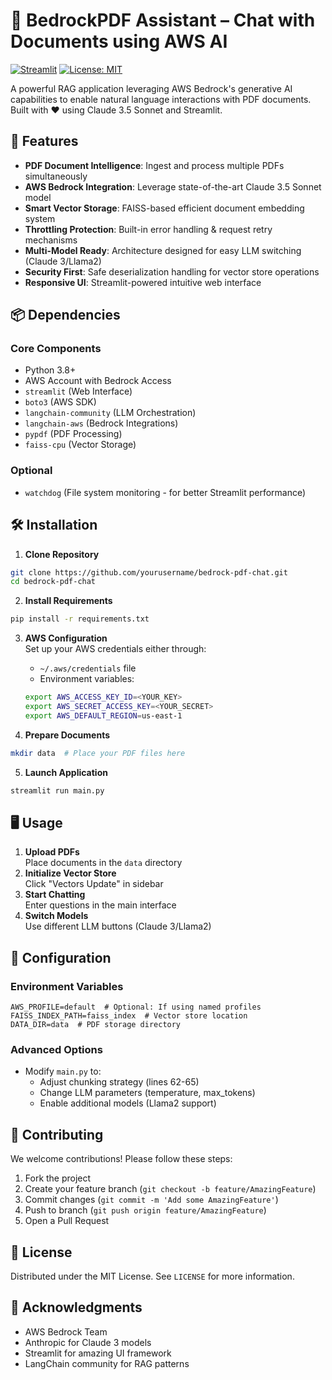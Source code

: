 # 🤖 BedrockPDF Assistant – Chat with Documents using AWS AI

[![Streamlit](https://static.streamlit.io/badges/streamlit_badge_black_white.svg)](https://your-streamlit-app-url.com)
[![License: MIT](https://img.shields.io/badge/License-MIT-yellow.svg)](https://opensource.org/licenses/MIT)

A powerful RAG application leveraging AWS Bedrock's generative AI capabilities to enable natural language interactions with PDF documents. Built with ❤️ using Claude 3.5 Sonnet and Streamlit.


## 🚀 Features

- **PDF Document Intelligence**: Ingest and process multiple PDFs simultaneously
- **AWS Bedrock Integration**: Leverage state-of-the-art Claude 3.5 Sonnet model
- **Smart Vector Storage**: FAISS-based efficient document embedding system
- **Throttling Protection**: Built-in error handling & request retry mechanisms
- **Multi-Model Ready**: Architecture designed for easy LLM switching (Claude 3/Llama2)
- **Security First**: Safe deserialization handling for vector store operations
- **Responsive UI**: Streamlit-powered intuitive web interface

## 📦 Dependencies

### Core Components
- Python 3.8+
- AWS Account with Bedrock Access
- `streamlit` (Web Interface)
- `boto3` (AWS SDK)
- `langchain-community` (LLM Orchestration)
- `langchain-aws` (Bedrock Integrations)
- `pypdf` (PDF Processing)
- `faiss-cpu` (Vector Storage)

### Optional
- `watchdog` (File system monitoring - for better Streamlit performance)

## 🛠️ Installation

1. **Clone Repository**
```bash
git clone https://github.com/yourusername/bedrock-pdf-chat.git
cd bedrock-pdf-chat
```

2. **Install Requirements**
```bash
pip install -r requirements.txt
```

3. **AWS Configuration**  
   Set up your AWS credentials either through:
   - `~/.aws/credentials` file
   - Environment variables:
   ```bash
   export AWS_ACCESS_KEY_ID=<YOUR_KEY>
   export AWS_SECRET_ACCESS_KEY=<YOUR_SECRET>
   export AWS_DEFAULT_REGION=us-east-1
   ```

4. **Prepare Documents**
```bash
mkdir data  # Place your PDF files here
```

5. **Launch Application**
```bash
streamlit run main.py
```

## 🖥️ Usage

1. **Upload PDFs**  
   Place documents in the `data` directory
2. **Initialize Vector Store**  
   Click "Vectors Update" in sidebar
3. **Start Chatting**  
   Enter questions in the main interface
4. **Switch Models**  
   Use different LLM buttons (Claude 3/Llama2)

## 🔧 Configuration

### Environment Variables
```env
AWS_PROFILE=default  # Optional: If using named profiles
FAISS_INDEX_PATH=faiss_index  # Vector store location
DATA_DIR=data  # PDF storage directory
```

### Advanced Options
- Modify `main.py` to:
  - Adjust chunking strategy (lines 62-65)
  - Change LLM parameters (temperature, max_tokens)
  - Enable additional models (Llama2 support)

## 🤝 Contributing

We welcome contributions! Please follow these steps:
1. Fork the project
2. Create your feature branch (`git checkout -b feature/AmazingFeature`)
3. Commit changes (`git commit -m 'Add some AmazingFeature'`)
4. Push to branch (`git push origin feature/AmazingFeature`)
5. Open a Pull Request

## 📄 License

Distributed under the MIT License. See `LICENSE` for more information.

## 🙏 Acknowledgments

- AWS Bedrock Team
- Anthropic for Claude 3 models
- Streamlit for amazing UI framework
- LangChain community for RAG patterns
